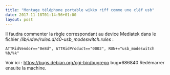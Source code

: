 ```yaml
---
title: "Montage téléphone portable wikko riff comme une cléf usb"
date: 2017-11-18T01:14:56+01:00
layout: post
---
```

Il faudra commenter la règle correspondant au device Mediatek dans le fichier */lib/udev/rules.d/40-usb_modeswitch.rules* :

	ATTRidVendor=="0e8d", ATTRidProduct=="0002", RUN+="usb_modeswitch %b/%k"

Voir ici : https://bugs.debian.org/cgi-bin/bugrepo bug=686840
Redémarrer ensuite la machine.
